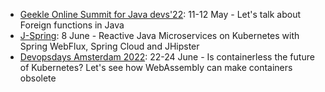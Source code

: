 - [Geekle Online Summit for Java devs'22](https://events.geekle.us/java/): 11-12 May - Let's talk about Foreign functions in Java
- [J-Spring](https://jspring.nl/): 8 June - Reactive Java Microservices on Kubernetes with Spring WebFlux, Spring Cloud and JHipster
- [Devopsdays Amsterdam 2022](https://devopsdays.org/events/2022-amsterdam/welcome/): 22-24 June - Is containerless the future of Kubernetes? Let's see how WebAssembly can make containers obsolete

